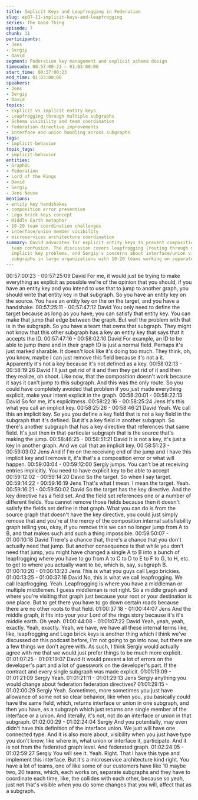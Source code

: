 ```yaml
---
title: Implicit Keys and Leapfrogging in Federation
slug: ep07-11-implicit-keys-and-leapfrogging
series: The Good Thing
episode: 7
chunk: 11
participants:
- Jens
- Sergiy
- David
segment: Federation key management and explicit schema design
timecode: 00:57:00:23 – 01:03:00:00
start_time: 00:57:00:23
end_time: 01:03:00:00
speakers:
- Jens
- Sergiy
- David
topics:
- Explicit vs implicit entity keys
- Leapfrogging through multiple subgraphs
- Schema visibility and team coordination
- Federation directive improvements
- Interface and union handling across subgraphs
tags:
- implicit-behavior
topic_tags:
- implicit-behavior
entities:
- GraphQL
- Federation
- Lord of the Rings
- David
- Sergiy
- Jens Neuse
mentions:
- entity key handshakes
- composition error prevention
- Lego brick keys concept
- Middle Earth metaphor
- 10-20 team coordination challenges
- interface/union member visibility
- microservices architecture coordination
summary: David advocates for explicit entity keys to prevent composition errors and
  team confusion. The discussion covers leapfrogging (routing through multiple subgraphs),
  implicit key problems, and Sergiy's concerns about interface/union visibility across
  subgraphs in large organizations with 10-20 teams working on separate services.
---
```


00:57:00:23 - 00:57:25:09
David
For me, it would just be trying to make everything as explicit as possible we’re of the opinion
that you should, if you have an entity key and you intend to use that to jump to another graph,
you should write that entity key in that subgraph. So you have an entity key on the source. You
have an entity key on the on the target, and you have a handshake.
00:57:25:11 - 00:57:47:12
David
You only need to define the target because as long as you have, you can satisfy that entity key.
You can make that jump that edge between the graph. But well the problem with that is in the
subgraph. So you have a team that owns that subgraph. They might not know that this other
subgraph has a key an entity key that says that it accepts the ID.
00:57:47:16 - 00:58:02:10
David
For example, an ID to be able to jump there and in their graph ID is just a normal field. Perhaps
it's just marked sharable. It doesn't look like it's doing too much. They think, oh, you know,
maybe I can just remove this field because it's not a it. Apparently it's not a key because it's not
defined as a key.
00:58:02:13 - 00:58:19:26
David
I'll just get rid of it and then they get rid of it and then they realize, oh shoot. Like now, that the
composition doesn't work because it says it can't jump to this subgraph. And this was the only
route. So you could have completely avoided that problem if you just made everything explicit,
make your intent explicit in the graph.
00:58:20:01 - 00:58:22:13
David
So for me, it's explicitness.
00:58:22:16 - 00:58:25:24
Jens
It's this what you call an implicit key.
00:58:25:26 - 00:58:46:21
David
Yeah. We call this an implicit key. So you you define a key field that is not a key field in the
subgraph that it's defined. But it's a key field in another subgraph. So there's another subgraph
that has a key directive that references that same field. It's just then in that particular subgraph
that is the source that's making the jump.
00:58:46:25 - 00:58:51:21
David
It is not a key, it's just a key in another graph. And we call that an implicit key.
00:58:51:23 - 00:59:03:02
Jens
And if I'm on the receiving end of the jump and I have this implicit key and I remove it, it's that's
a composition error or what will happen.
00:59:03:04 - 00:59:12:00
Sergiy
jumps.
You can't be at receiving entries implicitly. You need to have explicit key to be able to accept
00:59:12:02 - 00:59:14:20
David
So the target. So when I say target.
00:59:14:22 - 00:59:16:19
Jens
That's what I mean. I mean the target. Yeah.
00:59:16:21 - 00:59:50:02
David
So the target has the key directive. And the key directive has a field set. And the field set
references one or a number of different fields. You cannot remove those fields because then it
doesn't satisfy the fields set define in that graph. What you can do is from the source graph that
doesn't have the key directive, you could just simply remove that and you're at the mercy of the
composition internal satisfiability graph telling you, okay, if you remove this we can no longer
jump from A to B, and that makes such and such a thing impossible.
00:59:50:07 - 01:00:10:18
David
There's a chance that, there's a chance that you don't actually need that jump. But another
consequence is that while you don't need that jump, you might have changed a single A to B
into a bunch of leapfrogging where you have to go from A to C to D to E to F to G, to H, etc. to
get to where you actually want to be, which is, say, subgraph B.
01:00:10:20 - 01:00:13:23
Jens
This is what you guys call Lego brickies.
01:00:13:25 - 01:00:37:16
David
No, this is what we call leapfrogging. We call leapfrogging. Yeah. Leapfrogging is where you
have a middleman or multiple middlemen. I guess middleman is not right. So a middle graph
and where you're visiting that graph just because your root or your destination is one place. But
to get there you have to go down certain roads because there are no other roots to that field.
01:00:37:18 - 01:00:44:07
Jens
And the middle graph, it fits into your your Lord of the rings story because it's it's middle earth.
Oh yeah.
01:00:44:08 - 01:01:07:22
David
Yeah, yeah, yeah, exactly. Yeah, exactly. Yeah, we have, we have all these internal terms like,
like, leapfrogging and Lego brick keys is another thing which I think we've discussed on this
podcast before, I'm not going to go into now, but there are a few things we don't agree with. As
such, I think Sergiy would actually agree with me that we would just prefer things to be much
more explicit.
01:01:07:25 - 01:01:19:07
David
It would prevent a lot of errors on the developer's part and a lot of guesswork on the developer's
part. If the contract and every single subgraph was made explicit.
01:01:19:09 - 01:01:21:09
Sergiy
Yeah.
01:01:21:11 - 01:01:29:13
Jens
Sergiy anything you would change about federation federation directives?
01:01:29:15 - 01:02:00:29
Sergiy
Yeah. Sometimes, more sometimes you just have allowance of some not so clear behavior, like
when you, you basically could have the same field, which, returns interface or union in one
subgraph, and then you have, as a subgraph which just returns one single member of the
interface or a union. And literally, it's not, not do an interface or union in that subgraph.
01:02:00:29 - 01:02:24:04
Sergiy
And you potentially, may even didn't have this definition of the interface union. We just will have
one connected type. And it is also more about, visibility when you just have type you don't know,
like where in, what union or interface it, participate. And it is not from the federated graph level.
And federated graph.
01:02:24:05 - 01:02:59:27
Sergiy
You will see it. Yeah. Right. That I have this type and implement this interface. But it's a
microservice architecture kind right. You have a lot of teams, one of like some of our customers
have like 10 maybe two, 20 teams, which, each works on, separate subgraphs and they have to
coordinate each time, like, the collides with each other, because so yeah, just not that's visible
when you do some changes that you will, affect that as a subgraph.